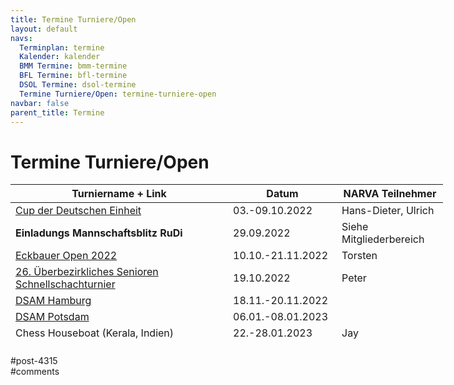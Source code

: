 ```yaml
---
title: Termine Turniere/Open 
layout: default
navs:
  Terminplan: termine
  Kalender: kalender
  BMM Termine: bmm-termine
  BFL Termine: bfl-termine
  DSOL Termine: dsol-termine
  Termine Turniere/Open: termine-turniere-open
navbar: false
parent_title: Termine
---
```

<div class="post-4315 page type-page status-publish hentry" id="post-4315">
<h1 class="entry-title">Termine Turniere/Open</h1>
<div class="entry-content">
<table class="clean swiss footable" style="height: 258px; width: 790px;">
<thead>
<tr style="height: 18px;">
<th style="width: 332px; height: 18px;">Turniername + Link</th>
<th style="width: 158px; height: 18px;">Datum</th>
<th nowrap="nowrap" style="width: 154px; height: 18px;">NARVA Teilnehmer</th>
</tr>
</thead>
<tbody>
<tr style="height: 24px;">
<td><a href="https://www.deutschlandcup.org/" rel="noopener" target="_blank">Cup der Deutschen Einheit</a></td>
<td>03.-09.10.2022</td>
<td>Hans-Dieter, Ulrich</td>
</tr>
<tr style="height: 24px;">
<td nowrap="nowrap" style="width: 332px; height: 24px;"><strong>Einladungs Mannschaftsblitz RuDi</strong></td>
<td nowrap="nowrap" style="width: 158px; height: 24px;">29.09.2022</td>
<td style="width: 154px; height: 24px;">Siehe Mitgliederbereich</td>
</tr>
<tr style="height: 24px;">
<td><a href="https://bsg-eckbauer.de/v2/eckbauer-open-2/" rel="noopener" target="_blank">Eckbauer Open 2022</a></td>
<td>10.10.-21.11.2022</td>
<td>Torsten</td>
</tr>
<tr style="height: 24px;">
<td><a href="https://www.berlinerschachverband.de/entry/26-ueberbezirkliches-seniorenturnier-am-19-oktober-2022-14-00-uhr.html" rel="noopener" target="_blank">26. Überbezirkliches Senioren Schnellschachturnier</a></td>
<td>19.10.2022</td>
<td>Peter</td>
</tr>
<tr style="height: 24px;">
<td><a href="https://www.dsam-cup.de/" rel="noopener" target="_blank">DSAM Hamburg</a></td>
<td>18.11.-20.11.2022</td>
<td></td>
</tr>
<tr style="height: 24px;">
<td><a href="https://www.dsam-cup.de/" rel="noopener" target="_blank">DSAM Potsdam</a></td>
<td>06.01.-08.01.2023</td>
<td></td>
</tr>
<tr style="height: 24px;">
<td>Chess Houseboat (Kerala, Indien)</td>
<td>22.-28.01.2023</td>
<td>Jay</td>
</tr>
<tr style="height: 24px;">
<td><a href="https://www.dsam-cup.de/" rel="noopener" target="_blank">DSAM Magdeburg</a></td>
<td>17.02.-19.02.2023</td>
<td></td>
</tr>
<tr style="height: 24px;">
<td><a href="https://www.dsam-cup.de/" rel="noopener" target="_blank">DSAM Koblenz</a></td>
<td>03.03.-05.03.2023</td>
<td></td>
</tr>
<tr style="height: 24px;">
<td><a href="https://www.dsam-cup.de/" rel="noopener" target="_blank">DSAM Düsseldorf</a></td>
<td>24.03.-26.03.2023</td>
<td></td>
</tr>
<tr style="height: 24px;">
<td><a href="https://www.dsam-cup.de/" rel="noopener" target="_blank">DSAM Willingen</a></td>
<td>05.05.-07.05.2023</td>
<td></td>
</tr>
<tr style="height: 24px;">
<td><a href="https://www.dsam-cup.de/" rel="noopener" target="_blank">DSAM Darmstadt</a></td>
<td>09.06.-11.06.2023</td>
<td></td>
</tr>
</tbody>
</table>
</div><!-- .entry-content -->
</div> #post-4315 
<div id="comments">
</div> #comments 
